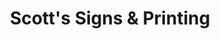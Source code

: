 ---
title: "Scott's Signs & Printing"
url: /mount-pocono/scotts-signs-and-printing/
shop: copyshop
---